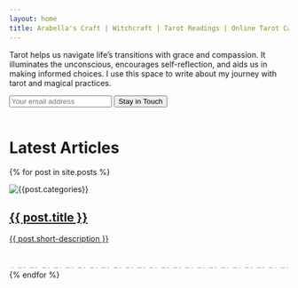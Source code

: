 ```yaml
---
layout: home
title: Arabella's Craft | Witchcraft | Tarot Readings | Online Tarot Card Reading
---
```


Tarot helps us navigate life’s transitions with grace and compassion. It illuminates the unconscious, encourages self-reflection, and aids us in making informed choices. I use this space to write about my journey with tarot and magical practices.


<form action="https://app.gumroad.com/follow_from_embed_form" class="form gumroad-follow-form-embed" method="post">
<input name="seller_id" type="hidden" value="3221571659806">
<input name="email" placeholder="Your email address" type="email">
<button data-custom-highlight-color="" type="submit">Stay in Touch</button>
</form>
<br>

# Latest Articles
{% for post in site.posts %}
  <article>
    <img src="/assets/img/article/{{post.img}}" alt="{{post.categories}}">
    <a href="{{ post.url }}">
    <h1>
      {{ post.title }}
    </h1>
    <p class="no-padding-bottom">{{ post.short-description }}</p>
    </a>
  </article>
<br>
<img src="/assets/img/divider.svg">
{% endfor %}
